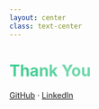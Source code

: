 ```yaml
---
layout: center
class: text-center
---
```


# Thank You

[GitHub](https://github.com/barendb) · [LinkedIn](https://www.linkedin.com/in/barendbootha/)

<PoweredBySlidev mt-10 />


<style>
h1 {
  background-color: #6dd8aa;
  background-image: linear-gradient(45deg, #45CD93 10%, #6dd8aa80 20%);
  background-size: 100%;
  -webkit-background-clip: text;
  -moz-background-clip: text;
  -webkit-text-fill-color: transparent;
  -moz-text-fill-color: transparent;
}
</style>